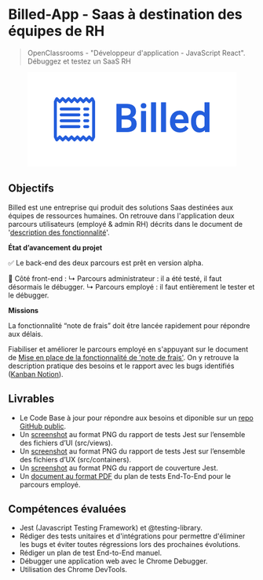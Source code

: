 # Billed-App - Saas à destination des équipes de RH

> OpenClassrooms - "Développeur d'application - JavaScript React".  
> Débuggez et testez un SaaS RH

<p align="center">
  <img src="https://github.com/Yann-GitHub/Bill-App/blob/main/Docs/logo.png?raw=true" alt="Billed Logo"/>
</p>

## Objectifs

Billed est une entreprise qui produit des solutions Saas destinées aux équipes de ressources humaines. On retrouve dans l'application deux parcours utilisateurs (employé & admin RH) décrits dans le document de '[description des fonctionnalité](./Docs/Billed%2B-%2BDescription%2Bdes%2Bfonctionnalit%C3%A9s.pdf)'.

**État d’avancement du projet**

✅ Le back-end des deux parcours est prêt en version alpha.

🚧 Côté front-end :
↳ Parcours administrateur : il a été testé, il faut désormais le débugger.
↳ Parcours employé : il faut entièrement le tester et le débugger.

**Missions**

La fonctionnalité “note de frais” doit être lancée rapidement pour répondre aux délais.

Fiabiliser et améliorer le parcours employé en s'appuyant sur le document de [Mise en place de la fonctionnalité de 'note de frais'](./Docs/Billed%2B-%2BDescription%2Bdes%2Bfonctionnalit%C3%A9s.pdf). On y retrouve la description pratique des besoins et le rapport avec les bugs identifiés ([Kanban Notion](https://www.notion.so/a7a612fc166747e78d95aa38106a55ec?v=2a8d3553379c4366b6f66490ab8f0b90)).

## Livrables

- Le Code Base à jour pour répondre aux besoins et diponible sur un [repo GitHub public](https://github.com/Yann-GitHub/Bill-App/tree/main/Billed-app-FR-Front).
- Un [screenshot](./Docs/) au format PNG du rapport de tests Jest sur l’ensemble des fichiers d’UI (src/views).
- Un [screenshot](./Docs/) au format PNG du rapport de tests Jest sur l’ensemble des fichiers d’UX (src/containers).
- Un [screenshot](./Docs/) au format PNG du rapport de couverture Jest.
- Un [document au format PDF](./Docs/) du plan de tests End-To-End pour le parcours employé.

## Compétences évaluées

- Jest (Javascript Testing Framework) et @testing-library.
- Rédiger des tests unitaires et d'intégrations pour permettre d'éliminer les bugs et éviter toutes régressions lors des prochaines évolutions.
- Rédiger un plan de test End-to-End manuel.
- Débugger une application web avec le Chrome Debugger.
- Utilisation des Chrome DevTools.
